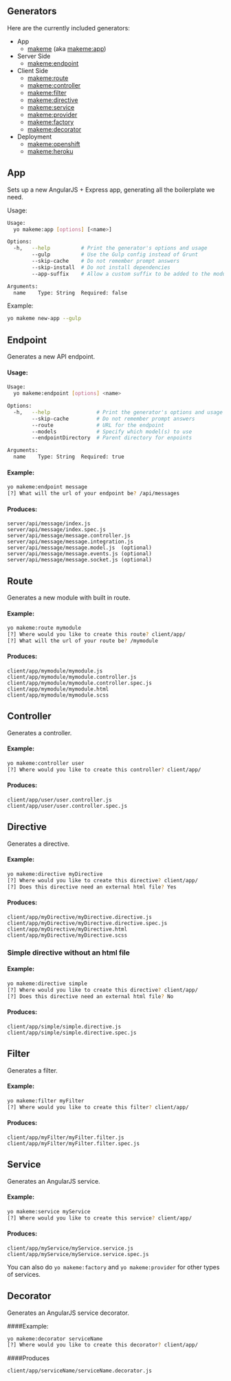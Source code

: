 ## Generators

Here are the currently included generators:

* App
    - [makeme](#app) (aka [makeme:app](#app))
* Server Side
    - [makeme:endpoint](#endpoint)
* Client Side
    - [makeme:route](#route)
    - [makeme:controller](#controller)
    - [makeme:filter](#filter)
    - [makeme:directive](#directive)
    - [makeme:service](#service)
    - [makeme:provider](#service)
    - [makeme:factory](#service)
    - [makeme:decorator](#decorator)
* Deployment
    - [makeme:openshift](#openshift)
    - [makeme:heroku](#heroku)

## App
Sets up a new AngularJS + Express app, generating all the boilerplate we need.

Usage:
```bash
Usage:
  yo makeme:app [options] [<name>]

Options:
  -h,   --help          # Print the generator's options and usage
        --gulp          # Use the Gulp config instead of Grunt                  Default: false
        --skip-cache    # Do not remember prompt answers                        Default: false
        --skip-install  # Do not install dependencies                           Default: false
        --app-suffix    # Allow a custom suffix to be added to the module name  Default: App

Arguments:
  name    Type: String  Required: false
```

Example:
```bash
yo makeme new-app --gulp
```

## Endpoint
Generates a new API endpoint.

#### Usage:
```bash
Usage:
  yo makeme:endpoint [options] <name>

Options:
  -h,   --help               # Print the generator's options and usage
        --skip-cache         # Do not remember prompt answers           Default: false
        --route              # URL for the endpoint
        --models             # Specify which model(s) to use
        --endpointDirectory  # Parent directory for enpoints

Arguments:
  name    Type: String  Required: true
```

#### Example:
```bash
yo makeme:endpoint message
[?] What will the url of your endpoint be? /api/messages
```

#### Produces:

    server/api/message/index.js
    server/api/message/index.spec.js
    server/api/message/message.controller.js
    server/api/message/message.integration.js
    server/api/message/message.model.js  (optional)
    server/api/message/message.events.js (optional)
    server/api/message/message.socket.js (optional)

## Route
Generates a new module with built in route.

#### Example:
```bash
yo makeme:route mymodule
[?] Where would you like to create this route? client/app/
[?] What will the url of your route be? /mymodule
```

#### Produces:

    client/app/mymodule/mymodule.js
    client/app/mymodule/mymodule.controller.js
    client/app/mymodule/mymodule.controller.spec.js
    client/app/mymodule/mymodule.html
    client/app/mymodule/mymodule.scss


## Controller
Generates a controller.

#### Example:
```bash
yo makeme:controller user
[?] Where would you like to create this controller? client/app/
```

#### Produces:

    client/app/user/user.controller.js
    client/app/user/user.controller.spec.js

## Directive
Generates a directive.

#### Example:
```bash
yo makeme:directive myDirective
[?] Where would you like to create this directive? client/app/
[?] Does this directive need an external html file? Yes
```

#### Produces:

    client/app/myDirective/myDirective.directive.js
    client/app/myDirective/myDirective.directive.spec.js
    client/app/myDirective/myDirective.html
    client/app/myDirective/myDirective.scss

### Simple directive without an html file

#### Example:
```bash
yo makeme:directive simple
[?] Where would you like to create this directive? client/app/
[?] Does this directive need an external html file? No
```

#### Produces:

    client/app/simple/simple.directive.js
    client/app/simple/simple.directive.spec.js

## Filter
Generates a filter.

#### Example:
```bash
yo makeme:filter myFilter
[?] Where would you like to create this filter? client/app/
```

#### Produces:

    client/app/myFilter/myFilter.filter.js
    client/app/myFilter/myFilter.filter.spec.js

## Service
Generates an AngularJS service.

#### Example:
```bash
yo makeme:service myService
[?] Where would you like to create this service? client/app/
```

#### Produces:

    client/app/myService/myService.service.js
    client/app/myService/myService.service.spec.js


You can also do `yo makeme:factory` and `yo makeme:provider` for other types of services.

## Decorator
Generates an AngularJS service decorator.

####Example:
```bash
yo makeme:decorator serviceName
[?] Where would you like to create this decorator? client/app/
```

####Produces

    client/app/serviceName/serviceName.decorator.js